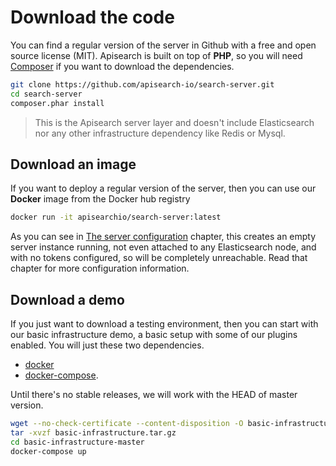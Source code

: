 # Download the code

You can find a regular version of the server in Github with a free and open
source license (MIT). Apisearch is built on top of **PHP**, so you will need
[Composer](https://getcomposer.org) if you want to download the dependencies.

```bash
git clone https://github.com/apisearch-io/search-server.git
cd search-server
composer.phar install
```

> This is the Apisearch server layer and doesn't include Elasticsearch nor any
> other infrastructure dependency like Redis or Mysql.

## Download an image

If you want to deploy a regular version of the server, then you can use our
**Docker** image from the Docker hub registry

```bash
docker run -it apisearchio/search-server:latest
```

As you can see in [The server configuration](server-configuration.md) chapter, this creates an
empty server instance running, not even attached to any Elasticsearch node, and
with no tokens configured, so will be completely unreachable. Read that chapter
for more configuration information.

## Download a demo

If you just want to download a testing environment, then you can start with our
basic infrastructure demo, a basic setup with some of our plugins enabled. You
will just these two dependencies.

- [docker](https://docs.docker.com/install/)
- [docker-compose](https://docs.docker.com/compose/install/).

Until there's no stable releases, we will work with the HEAD of master version.

```bash
wget --no-check-certificate --content-disposition -O basic-infrastructure.tar.gz https://github.com/apisearch-io/basic-infrastructure/archive/master.tar.gz
tar -xvzf basic-infrastructure.tar.gz
cd basic-infrastructure-master
docker-compose up
```